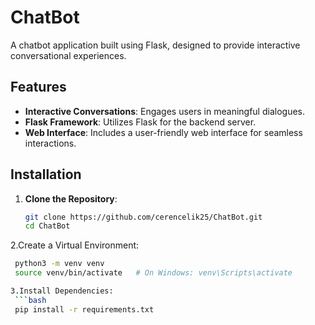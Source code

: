 # ChatBot

A chatbot application built using Flask, designed to provide interactive conversational experiences.

## Features

- **Interactive Conversations**: Engages users in meaningful dialogues.
- **Flask Framework**: Utilizes Flask for the backend server.
- **Web Interface**: Includes a user-friendly web interface for seamless interactions.

## Installation

1. **Clone the Repository**:
   ```bash
   git clone https://github.com/cerencelik25/ChatBot.git
   cd ChatBot
2.Create a Virtual Environment:
   ```bash
    python3 -m venv venv
    source venv/bin/activate   # On Windows: venv\Scripts\activate

3.Install Dependencies:
    ```bash
    pip install -r requirements.txt
